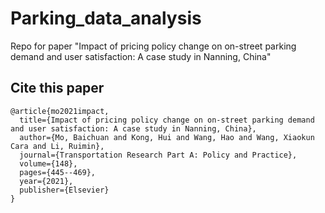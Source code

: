 # Parking_data_analysis
Repo for paper "Impact of pricing policy change on on-street parking demand and user satisfaction: A case study in Nanning, China"

## Cite this paper
```
@article{mo2021impact,
  title={Impact of pricing policy change on on-street parking demand and user satisfaction: A case study in Nanning, China},
  author={Mo, Baichuan and Kong, Hui and Wang, Hao and Wang, Xiaokun Cara and Li, Ruimin},
  journal={Transportation Research Part A: Policy and Practice},
  volume={148},
  pages={445--469},
  year={2021},
  publisher={Elsevier}
}
```
